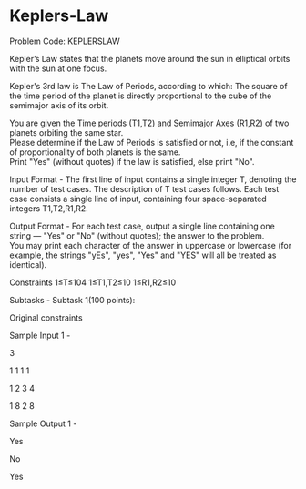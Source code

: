 # Keplers-Law

Problem Code: KEPLERSLAW

Kepler’s Law states that the planets move around the sun in elliptical orbits with the sun at one focus. 

Kepler's 3rd law is The Law of Periods, according to which:  The square of the time period of the planet is directly proportional to the cube of the semimajor axis of its orbit. 

You are given the Time periods (T1,T2) and Semimajor Axes (R1,R2) of two planets orbiting the same star.  
Please determine if the Law of Periods is satisfied or not, i.e, if the constant of proportionality of both planets is the same.  
Print "Yes" (without quotes) if the law is satisfied, else print "No".  

Input Format - 
The first line of input contains a single integer T, denoting the number of test cases. 
The description of T test cases follows. 
Each test case consists a single line of input, containing four space-separated integers T1,T2,R1,R2. 

Output Format - 
For each test case, output a single line containing one string — "Yes" or "No" (without quotes); the answer to the problem.  
You may print each character of the answer in uppercase or lowercase (for example, the strings "yEs", "yes", "Yes" and "YES" will all be treated as identical).  

Constraints 
1≤T≤104 
1≤T1,T2≤10 
1≤R1,R2≤10 

Subtasks -
Subtask 1(100 points): 

Original constraints  

Sample Input 1 -

3 

1 1 1 1

1 2 3 4 

1 8 2 8 

Sample Output 1 - 

Yes 

No 

Yes
